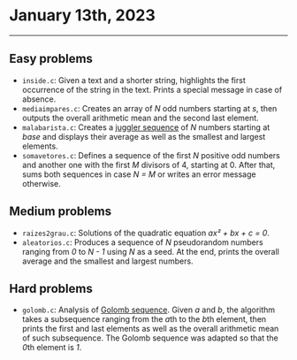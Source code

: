 # January 13th, 2023

---

## Easy problems

- `inside.c`: Given a text and a shorter string, highlights the first occurrence of the string in the text. Prints a special message in case of absence.
- `mediaimpares.c`: Creates an array of _N_ odd numbers starting at *s*, then outputs the overall arithmetic mean and the second last element.
- `malabarista.c`: Creates a [juggler sequence](https://en.wikipedia.org/wiki/Juggler_sequence) of _N_ numbers starting at _base_ and displays their average as well as the smallest and largest elements.
- `somavetores.c`: Defines a sequence of the first _N_ positive odd numbers and another one with the first _M_ divisors of 4, starting at 0. After that, sums both sequences in case *N = M* or writes an error message otherwise.


## Medium problems

- `raizes2grau.c`: Solutions of the quadratic equation *ax² + bx + c = 0*.
- `aleatorios.c`: Produces a sequence of _N_ pseudorandom numbers ranging from _0_ to _N - 1_ using _N_ as a seed. At the end, prints the overall average and the smallest and largest numbers.


## Hard problems

- `golomb.c`: Analysis of [Golomb sequence](https://en.wikipedia.org/wiki/Golomb_sequence). Given _a_ and _b_, the algorithm takes a subsequence ranging from the *a*th to the *b*th element, then prints the first and last elements as well as the overall arithmetic mean of such subsequence. The Golomb sequence was adapted so that the *0*th element is *1*.
